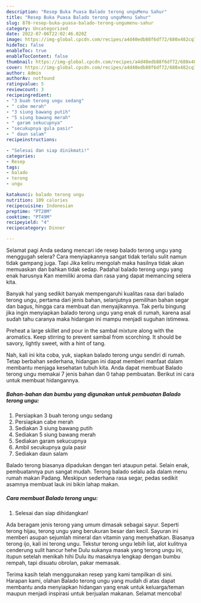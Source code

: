 ```yaml
---
description: "Resep Buka Puasa Balado terong unguMenu Sahur"
title: "Resep Buka Puasa Balado terong unguMenu Sahur"
slug: 870-resep-buka-puasa-balado-terong-ungumenu-sahur
category: Uncategorized
date: 2022-07-06T22:02:46.020Z
image: https://img-global.cpcdn.com/recipes/a4d40edb88f6df72/680x482cq70/balado-terong-ungu-foto-resep-utama.jpg
hideToc: false
enableToc: true
enableTocContent: false
thumbnail: https://img-global.cpcdn.com/recipes/a4d40edb88f6df72/680x482cq70/balado-terong-ungu-foto-resep-utama.jpg
cover: https://img-global.cpcdn.com/recipes/a4d40edb88f6df72/680x482cq70/balado-terong-ungu-foto-resep-utama.jpg
author: Admin
authorAv: notfound
ratingvalue: 5
reviewcount: 3
recipeingredient:
- "3 buah terong ungu sedang"
- " cabe merah"
- "3 siung bawang putih"
- "5 siung bawang merah"
- " garam sekucupnya"
- "secukupnya gula pasir"
- " daun salam"
recipeinstructions:

- "Selesai dan siap dinikmati!"
categories:
- Resep
tags:
- balado
- terong
- ungu

katakunci: balado terong ungu 
nutrition: 109 calories
recipecuisine: Indonesian
preptime: "PT20M"
cooktime: "PT49M"
recipeyield: "4"
recipecategory: Dinner

---
```



Selamat pagi Anda sedang mencari ide resep balado terong ungu yang menggugah selera? Cara menyiapkannya sangat tidak terlalu sulit namun tidak gampang juga. Tapi Jika keliru mengolah maka hasilnya tidak akan memuaskan dan bahkan tidak sedap. Padahal balado terong ungu yang enak harusnya Kan memiliki aroma dan rasa yang dapat memancing selera kita.


Banyak hal yang sedikit banyak mempengaruhi kualitas rasa dari balado terong ungu, pertama dari jenis bahan, selanjutnya pemilihan bahan segar dan bagus, hingga cara membuat dan menyajikannya. Tak perlu bingung jika ingin menyiapkan balado terong ungu yang enak di rumah, karena asal sudah tahu caranya maka hidangan ini mampu menjadi suguhan istimewa.

Preheat a large skillet and pour in the sambal mixture along with the aromatics. Keep stirring to prevent sambal from scorching. It should be savory, lightly sweet, with a hint of tang.


Nah, kali ini kita coba, yuk, siapkan balado terong ungu sendiri di rumah. Tetap berbahan sederhana, hidangan ini dapat memberi manfaat dalam membantu menjaga kesehatan tubuh kita. Anda dapat membuat Balado terong ungu memakai 7 jenis bahan dan 0 tahap pembuatan. Berikut ini cara untuk membuat hidangannya.

<!--inarticleads1-->

##### Bahan-bahan dan bumbu yang digunakan untuk pembuatan Balado terong ungu:

1. Persiapkan 3 buah terong ungu sedang
1. Persiapkan  cabe merah
1. Sediakan 3 siung bawang putih
1. Sediakan 5 siung bawang merah
1. Sediakan  garam sekucupnya
1. Ambil secukupnya gula pasir
1. Sediakan  daun salam


Balado terong biasanya dipadukan dengan teri ataupun petai. Selain enak, pembuatannya pun sangat mudah. Terong balado selalu ada dalam menu rumah makan Padang. Meskipun sederhana rasa segar, pedas sedikit asamnya membuat lauk ini bikin lahap makan. 

<!--inarticleads2-->

##### Cara membuat Balado terong ungu:


1. Selesai dan siap dihidangkan!

Ada beragam jenis terong yang umum dimasak sebagai sayur. Seperti terong hijau, terong ungu yang berukuran besar dan kecil. Sayuran ini memberi asupan sejumlah mineral dan vitamin yang menyehatkan. Biasanya terong ijo, kali ini terong ungu. Tekstur terong ungu lebih liat, alot kulitnya cenderung sulit hancur hehe Dulu sukanya masak yang terong ungu ini, itupun setelah menikah hihi Dulu itu masaknya lengkap dengan bumbu rempah, tapi disuatu obrolan, pakar memasak. 

Terima kasih telah menggunakan resep yang kami tampilkan di sini. Harapan kami, olahan Balado terong ungu yang mudah di atas dapat membantu anda menyiapkan hidangan yang enak untuk keluarga/teman maupun menjadi inspirasi untuk berjualan makanan. Selamat mencoba!
